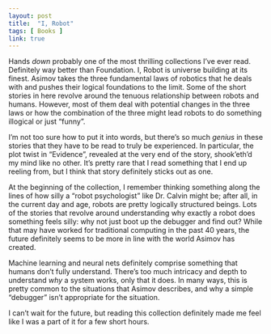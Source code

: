 ```yaml
---
layout: post
title:  "I, Robot"
tags: [ Books ]
link: true
---
```


Hands *down* probably one of the most thrilling collections I’ve ever read. Definitely way better than Foundation. I, Robot is universe building at its finest. Asimov takes the three fundamental laws of robotics that he deals with and pushes their logical foundations to the limit. Some of the short stories in here revolve around the tenuous relationship between robots and humans. However, most of them deal with potential changes in the three laws or how the combination of the three might lead robots to do something illogical or just “funny”.

I’m not too sure how to put it into words, but there’s so much *genius* in these stories that they have to be read to truly be experienced. In particular, the plot twist in “Evidence”, revealed at the very end of the story, shook’eth’d my mind like no other. It’s pretty rare that I read something that I end up reeling from, but I think that story definitely sticks out as one.

At the beginning of the collection, I remember thinking something along the lines of how silly a “robot psychologist” like Dr. Calvin might be; after all, in the current day and age, robots are pretty logically structured beings. Lots of the stories that revolve around understanding why exactly a robot does something feels silly: why not just boot up the debugger and find out? While that may have worked for traditional computing in the past 40 years, the future definitely seems to be more in line with the world Asimov has created.

Machine learning and neural nets definitely comprise something that humans don’t fully understand. There’s too much intricacy and depth to understand *why* a system works, only that it does. In many ways, this is pretty common to the situations that Asimov describes, and why a simple “debugger” isn’t appropriate for the situation.

I can’t wait for the future, but reading this collection definitely made me feel like I was a part of it for a few short hours.